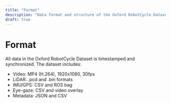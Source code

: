 ```yaml
---
title: "Format"
description: "Data format and structure of the Oxford RobotCycle Dataset"
draft: true
---
```


# Format

All data in the Oxford RobotCycle Dataset is timestamped and synchronized. The dataset includes:

- Video: MP4 (H.264), 1920x1080, 30fps
- LiDAR: .pcd and .bin formats
- IMU/GPS: CSV and ROS bag
- Eye-gaze: CSV and video overlay
- Metadata: JSON and CSV